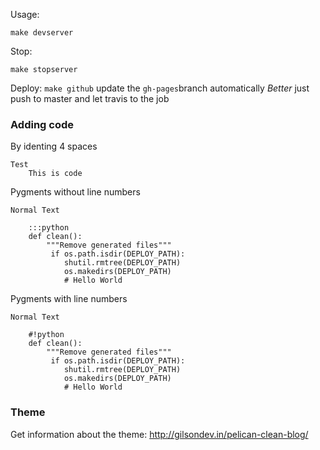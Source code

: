 Usage:
```shell
make devserver
```



Stop:
```shell
make stopserver
```

Deploy:
`make github` update the `gh-pages`branch automatically
*Better* just push to master and let travis to the job


### Adding code

By identing 4 spaces
```
Test
    This is code
```

Pygments without line numbers
```
Normal Text
    
    :::python
    def clean():
        """Remove generated files"""
         if os.path.isdir(DEPLOY_PATH):
            shutil.rmtree(DEPLOY_PATH)
            os.makedirs(DEPLOY_PATH)
            # Hello World
```

Pygments with line numbers 
```
Normal Text
    
    #!python
    def clean():
        """Remove generated files"""
         if os.path.isdir(DEPLOY_PATH):
            shutil.rmtree(DEPLOY_PATH)
            os.makedirs(DEPLOY_PATH)
            # Hello World
```

### Theme
Get information about the theme: http://gilsondev.in/pelican-clean-blog/